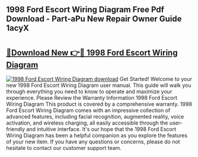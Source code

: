 ## 1998 Ford Escort Wiring Diagram Free Pdf Download - Part-aPu New Repair Owner Guide 1acyX

# <h2><a href="http://dfkfqj.blite.top/?on=1998+Ford+Escort+Wiring+Diagram">🔗Download New 👉🔴 1998 Ford Escort Wiring Diagram</a></h2>

[![1998 Ford Escort Wiring Diagram download](https://i.imgur.com/lujVjoI.png)](http://dfkfqj.blite.top/?on=1998+Ford+Escort+Wiring+Diagram)
Get Started! Welcome to your new 1998 Ford Escort Wiring Diagram user manual. This guide will walk you through everything you need to know to operate and maximize your experience. Please Review the Warranty Information 1998 Ford Escort Wiring Diagram This product is covered by a comprehensive warranty. 1998 Ford Escort Wiring Diagram comes with an impressive collection of advanced features, including facial recognition, augmented reality, voice activation, and wireless charging, all easily accessible through the user-friendly and intuitive interface. It's our hope that the 1998 Ford Escort Wiring Diagram has been a helpful companion as you explore the features of your new item. If you have any questions or concerns, please do not hesitate to contact our customer support team.

